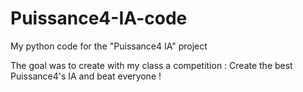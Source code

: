 # Puissance4-IA-code
My python code for the "Puissance4 IA" project

The goal was to create with my class a competition : Create the best Puissance4's IA and beat everyone !

